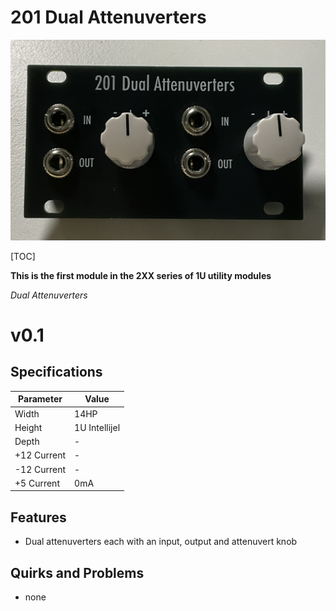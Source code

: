 # 201 Dual Attenuverters

![201-0.1-1](Images/201-0.1-1.png)

[TOC]

**This is the first module in the 2XX series of 1U utility modules**

*Dual Attenuverters*


# v0.1

## Specifications

|Parameter|Value|
|---------|-----|
|Width|14HP|
|Height|1U Intellijel|
|Depth|-|
|+12 Current|-|
|-12 Current|-|
|+5 Current|0mA|

## Features

- Dual attenuverters each with an input, output and attenuvert knob

## Quirks and Problems

- none